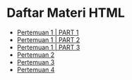 <!DOCTYPE html>
<html>
<head>
  <title>Daftar Pembelajarann</title>
</head>
<body>
  <h1>Daftar Materi HTML</h1>
  <ul>
    <li><a href="Pertemuan1/index.html">Pertemuan 1 | PART 1</a></li>
    <li><a href="Pertemuan1/index2.html">Pertemuan 1 | PART 2</a></li>
    <li><a href="Pertemuan1/index3.html">Pertemuan 1 | PART 3</a></li>
    <li><a href="Pertemuan2-copy/index.html">Pertemuan 2</a></li>
    <li><a href="Pertemuan3/index.html">Pertemuan 3</a></li>
    <li><a href="Pertemuan4/login.html">Pertemuan 4</a></li
  </ul>
</body>
</html>
